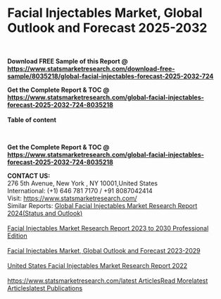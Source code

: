 <h1>Facial Injectables Market, Global Outlook and Forecast 2025-2032</h1><br/><p><strong>Download FREE Sample of this Report @ <a href="https://www.statsmarketresearch.com/download-free-sample/8035218/global-facial-injectables-forecast-2025-2032-724">https://www.statsmarketresearch.com/download-free-sample/8035218/global-facial-injectables-forecast-2025-2032-724</a></strong></p><div><b>Get the Complete Report & TOC @ <a href="https://www.statsmarketresearch.com/global-facial-injectables-forecast-2025-2032-724-8035218">https://www.statsmarketresearch.com/global-facial-injectables-forecast-2025-2032-724-8035218</a></b></div><br><b>Table of content</b><p><br><div><b>Get the Complete Report & TOC @ <a href="https://www.statsmarketresearch.com/global-facial-injectables-forecast-2025-2032-724-8035218">https://www.statsmarketresearch.com/global-facial-injectables-forecast-2025-2032-724-8035218</a></b></div></p> <b>CONTACT US:</b><br>276 5th Avenue, New York , NY 10001,United States<br>International: (+1) 646 781 7170 / +91 8087042414<br>Visit: <a href="https://www.statsmarketresearch.com/">https://www.statsmarketresearch.com/</a><br>Similar Reports: <a href="https://www.statsmarketresearch.com/global-facial-injectables-forecast-2025-2032-724-8035218">Global Facial Injectables Market Research Report 2024(Status and Outlook)</a><br/><br/><a href="https://www.statsmarketresearch.com/global-facial-injectables-forecast-2025-2032-724-8035218">Facial Injectables Market Research Report 2023 to 2030 Professional Edition</a><br/><br/><a href="https://www.statsmarketresearch.com/global-facial-injectables-forecast-2025-2032-724-8035218">Facial Injectables Market, Global Outlook and Forecast 2023-2029</a><br/><br/><a href="https://www.statsmarketresearch.com/global-facial-injectables-forecast-2025-2032-724-8035218">United States Facial Injectables Market Research Report 2022</a><br/><br/><a href="https://gyeongbokgung.com">https://www.statsmarketresearch.com/</a><a href="https://hallyeomaritime.com">latest Articles</a><a href="https://jingwansa.com">Read More</a><a href=https://nguoiviet.jp/">latest Articles</a><a href="https://www.intelmarketresearch.com/">latest Publications</a>